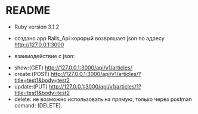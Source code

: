 # README

* Ruby version 3.1.2

* создано app Rails_Api корорый возвряшает json по адресу http://127.0.0.1:3000
* взаимодействие с json:
- show:(GET) http://127.0.0.1:3000/api/v1/articles/
- create:(POST) http://127.0.0.1:3000/api/v1/articles/?title=test1&body=test2
- update:(PUT) http://127.0.0.1:3000/api/v1/articles/1?title=test1&body=test2
- delete: не возможно использовать на прямую, только через postman comand: (DELETE).




